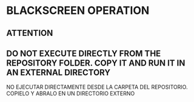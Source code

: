 # BLACKSCREEN OPERATION
## ATTENTION

DO NOT EXECUTE DIRECTLY FROM THE REPOSITORY FOLDER. COPY IT AND RUN IT IN AN EXTERNAL DIRECTORY
----------------------------------------------------------------------------------------------------
NO EJECUTAR DIRECTAMENTE DESDE LA CARPETA DEL REPOSITORIO. COPIELO Y ABRALO EN UN DIRECTORIO EXTERNO

